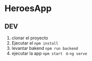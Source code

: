 # HeroesApp

## DEV
1. clonar el proyecto
2. Ejecutar el   ```npm install```
3. levantar bakend  ```npm run backend```
4. ejecutar la app  ```npm start ``` o  ```ng serve```
